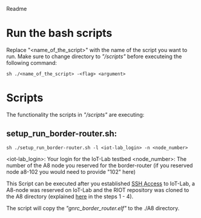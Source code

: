 Readme

# Run the bash scripts
Replace "<name_of_the_script>" with the name of the script you want to run. Make sure to change directory to _"/scripts"_ before executeing the following command:

```
sh ./<name_of_the_script> -<flag> <argument>
```

# Scripts
The functionality the scripts in _"/scripts"_ are executing:

## setup_run_border-router.sh: 
```
sh ./setup_run_border-router.sh -l <iot-lab_login> -n <node_number>
```
<iot-lab_login>: Your login for the IoT-Lab testbed
<node_number>: The number of the A8 node you reserved for the border-router (if you reserved node a8-102 you would need to provide "102" here)

This Script can be executed after you established [SSH Access](https://www.iot-lab.info/legacy/tutorials/ssh-access/index.html) to IoT-Lab, a A8-node was reserved on IoT-Lab and the RIOT repository was cloned to the A8 directory (explained [here](https://www.iot-lab.info/legacy/tutorials/riot-public-ipv6-a8-m3/index.html) in the steps 1 - 4). 

The script will copy the _"gnrc_border_router.elf"_ to the ./A8 directory.
